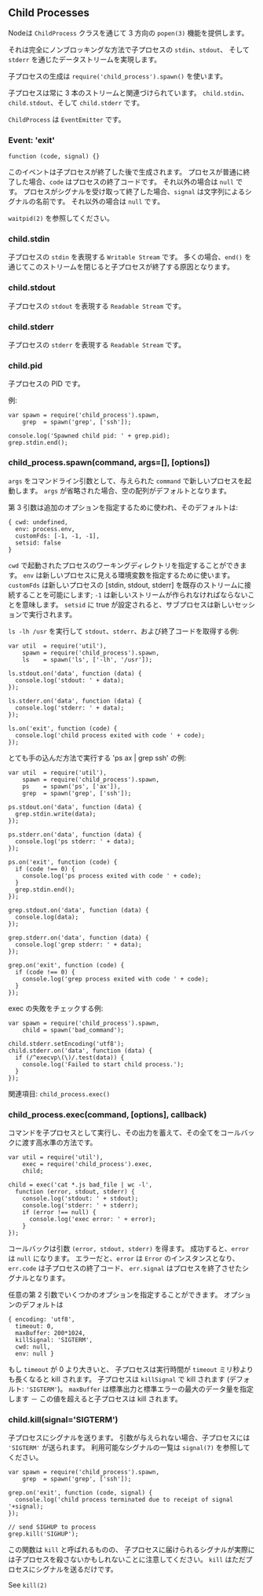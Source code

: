 ## Child Processes

<!--

Node provides a tri-directional `popen(3)` facility through the `ChildProcess`
class.

-->
Nodeは `ChildProcess` クラスを通じて 3 方向の `popen(3)` 機能を提供します。

<!--

It is possible to stream data through the child's `stdin`, `stdout`, and
`stderr` in a fully non-blocking way.

-->
それは完全にノンブロッキングな方法で子プロセスの `stdin`、`stdout`、
そして `stderr` を通じたデータストリームを実現します。

<!--

To create a child process use `require('child_process').spawn()`.

-->
子プロセスの生成は `require('child_process').spawn()` を使います。

<!--

Child processes always have three streams associated with them. `child.stdin`,
`child.stdout`, and `child.stderr`.

-->
子プロセスは常に 3 本のストリームと関連づけられています。
`child.stdin`、`child.stdout`、そして `child.stderr` です。

<!--

`ChildProcess` is an `EventEmitter`.

-->
`ChildProcess` は `EventEmitter` です。

### Event:  'exit'

`function (code, signal) {}`

<!--

This event is emitted after the child process ends. If the process terminated
normally, `code` is the final exit code of the process, otherwise `null`. If
the process terminated due to receipt of a signal, `signal` is the string name
of the signal, otherwise `null`.

-->
このイベントは子プロセスが終了した後で生成されます。
プロセスが普通に終了した場合、`code` はプロセスの終了コードです。
それ以外の場合は `null` です。
プロセスがシグナルを受け取って終了した場合、`signal` は文字列によるシグナルの名前です。
それ以外の場合は `null` です。

<!--

See `waitpid(2)`.

-->
`waitpid(2)` を参照してください。

### child.stdin

<!--

A `Writable Stream` that represents the child process's `stdin`.
Closing this stream via `end()` often causes the child process to terminate.

-->
子プロセスの `stdin` を表現する `Writable Stream` です。
多くの場合、`end()` を通じてこのストリームを閉じると子プロセスが終了する原因となります。

### child.stdout

<!--

A `Readable Stream` that represents the child process's `stdout`.

-->
子プロセスの `stdout` を表現する `Readable Stream` です。

### child.stderr

<!--

A `Readable Stream` that represents the child process's `stderr`.

-->
子プロセスの `stderr` を表現する `Readable Stream` です。

### child.pid

<!--

The PID of the child process.

-->
子プロセスの PID です。

<!--

Example:

-->
例:

    var spawn = require('child_process').spawn,
        grep  = spawn('grep', ['ssh']);

    console.log('Spawned child pid: ' + grep.pid);
    grep.stdin.end();


### child_process.spawn(command, args=[], [options])

<!--

Launches a new process with the given `command`, with  command line arguments in `args`.
If omitted, `args` defaults to an empty Array.

-->
`args` をコマンドライン引数として、与えられた `command` で新しいプロセスを起動します。
`args` が省略された場合、空の配列がデフォルトとなります。

<!--

The third argument is used to specify additional options, which defaults to:

-->
第 3 引数は追加のオプションを指定するために使われ、そのデフォルトは:

    { cwd: undefined,
      env: process.env,
      customFds: [-1, -1, -1],
      setsid: false
    }

<!--

`cwd` allows you to specify the working directory from which the process is spawned.
Use `env` to specify environment variables that will be visible to the new process.
With `customFds` it is possible to hook up the new process' [stdin, stdout, stderr] to
existing streams; `-1` means that a new stream should be created. `setsid`,
if set true, will cause the subprocess to be run in a new session.

-->
`cwd` で起動されたプロセスのワーキングディレクトリを指定することができます。
`env` は新しいプロセスに見える環境変数を指定するために使います。
`customFds` は新しいプロセスの [stdin, stdout, stderr] を既存のストリームに接続することを可能にします;
`-1` は新しいストリームが作られなければならないことを意味します。
`setsid` に true が設定されると、サブプロセスは新しいセッションで実行されます。

<!--

Example of running `ls -lh /usr`, capturing `stdout`, `stderr`, and the exit code:

-->
`ls -lh /usr` を実行して `stdout`、`stderr`、および終了コードを取得する例:

    var util  = require('util'),
        spawn = require('child_process').spawn,
        ls    = spawn('ls', ['-lh', '/usr']);

    ls.stdout.on('data', function (data) {
      console.log('stdout: ' + data);
    });

    ls.stderr.on('data', function (data) {
      console.log('stderr: ' + data);
    });

    ls.on('exit', function (code) {
      console.log('child process exited with code ' + code);
    });


<!--

Example: A very elaborate way to run 'ps ax | grep ssh'

-->
とても手の込んだ方法で実行する 'ps ax | grep ssh' の例:

    var util  = require('util'),
        spawn = require('child_process').spawn,
        ps    = spawn('ps', ['ax']),
        grep  = spawn('grep', ['ssh']);

    ps.stdout.on('data', function (data) {
      grep.stdin.write(data);
    });

    ps.stderr.on('data', function (data) {
      console.log('ps stderr: ' + data);
    });

    ps.on('exit', function (code) {
      if (code !== 0) {
        console.log('ps process exited with code ' + code);
      }
      grep.stdin.end();
    });

    grep.stdout.on('data', function (data) {
      console.log(data);
    });

    grep.stderr.on('data', function (data) {
      console.log('grep stderr: ' + data);
    });

    grep.on('exit', function (code) {
      if (code !== 0) {
        console.log('grep process exited with code ' + code);
      }
    });


<!--

Example of checking for failed exec:

-->
exec の失敗をチェックする例:

    var spawn = require('child_process').spawn,
        child = spawn('bad_command');

    child.stderr.setEncoding('utf8');
    child.stderr.on('data', function (data) {
      if (/^execvp\(\)/.test(data)) {
        console.log('Failed to start child process.');
      }
    });


<!--

See also: `child_process.exec()`

-->
関連項目: `child_process.exec()`

### child_process.exec(command, [options], callback)

<!--

High-level way to execute a command as a child process, buffer the
output, and return it all in a callback.

-->
コマンドを子プロセスとして実行し、その出力を蓄えて、その全てをコールバックに渡す高水準の方法です。

    var util = require('util'),
        exec = require('child_process').exec,
        child;

    child = exec('cat *.js bad_file | wc -l',
      function (error, stdout, stderr) {
        console.log('stdout: ' + stdout);
        console.log('stderr: ' + stderr);
        if (error !== null) {
          console.log('exec error: ' + error);
        }
    });

<!--

The callback gets the arguments `(error, stdout, stderr)`. On success, `error`
will be `null`.  On error, `error` will be an instance of `Error` and `err.code`
will be the exit code of the child process, and `err.signal` will be set to the
signal that terminated the process.

-->
コールバックは引数 `(error, stdout, stderr)` を得ます。
成功すると、`error` は `null` になります。
エラーだと、`error` は `Error` のインスタンスとなり、
`err.code` は子プロセスの終了コード、
`err.signal` はプロセスを終了させたシグナルとなります。

<!--

There is a second optional argument to specify several options. The default options are

-->
任意の第 2 引数でいくつかのオプションを指定することができます。
オプションのデフォルトは

    { encoding: 'utf8',
      timeout: 0,
      maxBuffer: 200*1024,
      killSignal: 'SIGTERM',
      cwd: null,
      env: null }

<!--

If `timeout` is greater than 0, then it will kill the child process
if it runs longer than `timeout` milliseconds. The child process is killed with
`killSignal` (default: `'SIGTERM'`). `maxBuffer` specifies the largest
amount of data allowed on stdout or stderr - if this value is exceeded then
the child process is killed.

-->
もし `timeout` が 0 より大きいと、
子プロセスは実行時間が `timeout` ミリ秒よりも長くなると kill されます。
子プロセスは `killSignal` で kill されます (デフォルト: `'SIGTERM'`)。
`maxBuffer` は標準出力と標準エラーの最大のデータ量を指定します － この値を超えると子プロセスは kill されます。


### child.kill(signal='SIGTERM')

<!--

Send a signal to the child process. If no argument is given, the process will
be sent `'SIGTERM'`. See `signal(7)` for a list of available signals.

-->
子プロセスにシグナルを送ります。
引数が与えられない場合、子プロセスには `'SIGTERM'` が送られます。
利用可能なシグナルの一覧は `signal(7)` を参照してください。

    var spawn = require('child_process').spawn,
        grep  = spawn('grep', ['ssh']);

    grep.on('exit', function (code, signal) {
      console.log('child process terminated due to receipt of signal '+signal);
    });

    // send SIGHUP to process
    grep.kill('SIGHUP');

<!--

Note that while the function is called `kill`, the signal delivered to the child
process may not actually kill it.  `kill` really just sends a signal to a process.

-->
この関数は `kill` と呼ばれるものの、
子プロセスに届けられるシグナルが実際には子プロセスを殺さないかもしれないことに注意してください。
`kill` はただプロセスにシグナルを送るだけです。

See `kill(2)`
